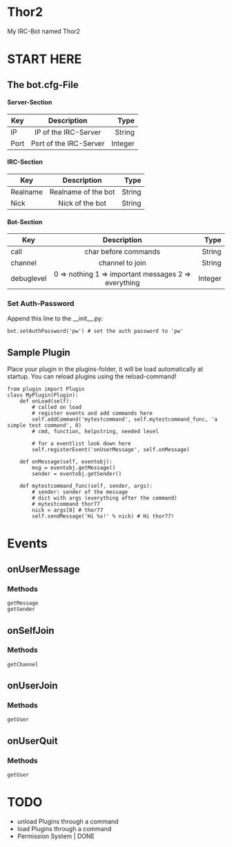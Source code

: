 Thor2
=====

My IRC-Bot named Thor2

START HERE
==========
## The bot.cfg-File

#### Server-Section
    
| Key  |       Description      |    Type |
|------|:----------------------:|--------:|
|  IP  |  IP of the IRC-Server  | String  |
| Port | Port of the IRC-Server | Integer |

#### IRC-Section

| Key      |     Description     |   Type |
|----------|:-------------------:|-------:|
| Realname | Realname of the bot | String |
|   Nick   |   Nick of the bot   | String |

#### Bot-Section

| Key        |                      Description                      |    Type |
|------------|:-----------------------------------------------------:|--------:|
|    call    |                  char before commands                 |  String |
|   channel  |                    channel to join                    |  String |
| debuglevel |  0 => nothing 1 => important messages 2 => everything | Integer |

### Set Auth-Password
Append this line to the \_\_init\_\_.py:  

    bot.setAuthPassword('pw') # set the auth password to 'pw'
    
## Sample Plugin
Place your plugin in the plugins-folder, it will be load automatically at startup.
You can reload plugins using the reload-command!  

    from plugin import Plugin
    class MyPlugin(Plugin):
        def onLoad(self):
            # called on load
            # register events and add commands here
            self.addCommand('mytestcommand', self.mytestcommand_func, 'a simple test command', 0)
            # cmd, function, helpstring, needed level
            
            # for a eventlist look down here
            self.registerEvent('onUserMessage', self.onMessage)
            
        def onMessage(self, eventobj):
            msg = eventobj.getMessage()
            sender = eventobj.getSender()
            
        def mytestcommand_func(self, sender, args):
            # sender: sender of the message
            # dict with args (everything after the command)
            # mytestcommand thor77
            nick = args[0] # thor77
            self.sendMessage('Hi %s!' % nick) # Hi thor77!

Events
======
## onUserMessage
### Methods
    getMessage  
    getSender
## onSelfJoin
### Methods
    getChannel
## onUserJoin
### Methods
    getUser
## onUserQuit
### Methods
    getUser

TODO
====
- unload Plugins through a command
- load Plugins through a command
- Permission System | DONE

